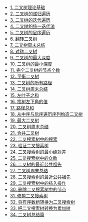 <ul class="sidebar-links sidebar-group-items" style=""><li><a href="/二叉树理论基础.html" class="sidebar-link">1. 二叉树理论基础</a></li><li><a href="/二叉树的递归遍历.html" class="sidebar-link">2. 二叉树的递归遍历</a></li><li><a href="/二叉树的迭代遍历.html" class="sidebar-link">3. 二叉树的迭代遍历</a></li><li><a href="/二叉树的统一迭代法.html" class="sidebar-link">4. 二叉树的统一迭代法</a></li><li><a href="/0102.二叉树的层序遍历.html" class="sidebar-link">5. 二叉树的层序遍历</a></li><li><a href="/0226.翻转二叉树.html" class="sidebar-link">6. 翻转二叉树</a></li><li><a href="/周总结/20200927二叉树周末总结.html" class="sidebar-link">7. 二叉树周末总结</a></li><li><a href="/0101.对称二叉树.html" class="sidebar-link">8. 对称二叉树</a></li><li><a href="/0104.二叉树的最大深度.html" class="sidebar-link">9. 二叉树的最大深度</a></li><li><a href="/0111.二叉树的最小深度.html" class="sidebar-link">10. 二叉树的最小深度</a></li><li><a href="/0222.完全二叉树的节点个数.html" class="sidebar-link">11. 完全二叉树的节点个数</a></li><li><a href="/0110.平衡二叉树.html" class="sidebar-link">12. 平衡二叉树</a></li><li><a href="/0257.二叉树的所有路径.html" class="sidebar-link">13. 二叉树的所有路径</a></li><li><a href="/周总结/20201003二叉树周末总结.html" class="sidebar-link">14. 二叉树周末总结</a></li><li><a href="/0404.左叶子之和.html" class="sidebar-link">15. 左叶子之和</a></li><li><a href="/0513.找树左下角的值.html" class="sidebar-link">16. 找树左下角的值</a></li><li><a href="/0112.路径总和.html" class="sidebar-link">17. 路径总和</a></li><li><a href="/0106.从中序与后序遍历序列构造二叉树.html" class="sidebar-link">18. 从中序与后序遍历序列构造二叉树</a></li><li><a href="/0654.最大二叉树.html" class="sidebar-link">19. 最大二叉树</a></li><li><a href="/周总结/20201010二叉树周末总结.html" class="sidebar-link">20. 二叉树周末总结</a></li><li><a href="/0617.合并二叉树.html" class="sidebar-link">21. 合并二叉树</a></li><li><a href="/0700.二叉搜索树中的搜索.html" class="sidebar-link">22. 二叉搜索树中的搜索</a></li><li><a href="/0098.验证二叉搜索树.html" class="sidebar-link">23. 验证二叉搜索树</a></li><li><a href="/0530.二叉搜索树的最小绝对差.html" class="sidebar-link">24. 二叉搜索树的最小绝对差</a></li><li><a href="/0501.二叉搜索树中的众数.html" class="sidebar-link">25. 二叉搜索树中的众数</a></li><li><a href="/0236.二叉树的最近公共祖先.html" class="sidebar-link">26. 二叉树的最近公共祖先</a></li><li><a href="/周总结/20201017二叉树周末总结.html" class="sidebar-link">27. 二叉树周末总结</a></li><li><a href="/0235.二叉搜索树的最近公共祖先.html" class="sidebar-link">28. 二叉搜索树的最近公共祖先</a></li><li><a href="/0701.二叉搜索树中的插入操作.html" class="sidebar-link">29. 二叉搜索树中的插入操作</a></li><li><a href="/0450.删除二叉搜索树中的节点.html" class="sidebar-link">30. 删除二叉搜索树中的节点</a></li><li><a href="/0669.修剪二叉搜索树.html" class="sidebar-link">31. 修剪二叉搜索树</a></li><li><a href="/0108.将有序数组转换为二叉搜索树.html" class="sidebar-link">32. 将有序数组转换为二叉搜索树</a></li><li><a href="/0538.把二叉搜索树转换为累加树.html" class="sidebar-link">33. 把二叉搜索树转换为累加树</a></li><li><a href="/二叉树总结篇.html" class="sidebar-link">34. 二叉树总结篇</a></li></ul>